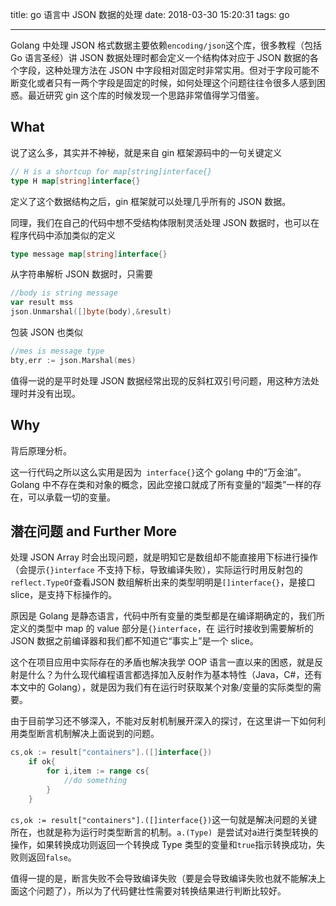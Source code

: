title: go 语言中 JSON 数据的处理
date: 2018-03-30 15:20:31
tags: go

---

Golang 中处理 JSON 格式数据主要依赖`encoding/json`这个库，很多教程（包括 Go 语言圣经）讲 JSON 数据处理时都会定义一个结构体对应于 JSON 数据的各个字段，这种处理方法在 JSON 中字段相对固定时非常实用。但对于字段可能不断变化或者只有一两个字段是固定的时候，如何处理这个问题往往令很多人感到困惑。最近研究 gin 这个库的时候发现一个思路非常值得学习借鉴。
<!--more-->

## What

说了这么多，其实并不神秘，就是来自 gin 框架源码中的一句关键定义

```go
// H is a shortcup for map[string]interface{}
type H map[string]interface{}
```

定义了这个数据结构之后，gin 框架就可以处理几乎所有的 JSON 数据。

同理，我们在自己的代码中想不受结构体限制灵活处理 JSON 数据时，也可以在程序代码中添加类似的定义

```go
type message map[string]interface{}
```

从字符串解析 JSON 数据时，只需要

```go
//body is string message
var result mss
json.Unmarshal([]byte(body),&result)
```

包装 JSON 也类似

```go
//mes is message type
bty,err := json.Marshal(mes)
```

值得一说的是平时处理 JSON 数据经常出现的反斜杠双引号问题，用这种方法处理时并没有出现。

## Why

背后原理分析。

这一行代码之所以这么实用是因为` interface{}`这个 golang 中的“万金油”。Golang 中不存在类和对象的概念，因此空接口就成了所有变量的“超类”一样的存在，可以承载一切的变量。

## 潜在问题 and Further More

处理 JSON Array 时会出现问题，就是明知它是数组却不能直接用下标进行操作（会提示`{}interface` 不支持下标，导致编译失败），实际运行时用反射包的`reflect.TypeOf`查看JSON 数组解析出来的类型明明是`[]interface{}`，是接口slice，是支持下标操作的。

原因是 Golang 是静态语言，代码中所有变量的类型都是在编译期确定的，我们所定义的类型中 map 的 value 部分是`{}interface`，在 运行时接收到需要解析的 JSON 数据之前编译器和我们都不知道它“事实上”是一个 slice。

这个在项目应用中实际存在的矛盾也解决我学 OOP 语言一直以来的困惑，就是反射是什么？为什么现代编程语言都选择加入反射作为基本特性（Java，C#，还有本文中的 Golang），就是因为我们有在运行时获取某个对象/变量的实际类型的需要。

由于目前学习还不够深入，不能对反射机制展开深入的探讨，在这里讲一下如何利用类型断言机制解决上面说到的问题。

```go
cs,ok := result["containers"].([]interface{})
	if ok{
		for i,item := range cs{
			//do something
		}
	}
```

`cs,ok := result["containers"].([]interface{})`这一句就是解决问题的关键所在，也就是称为运行时类型断言的机制。`a.(Type) `是尝试对a进行类型转换的操作，如果转换成功则返回一个转换成 Type 类型的变量和`true`指示转换成功，失败则返回`false`。

值得一提的是，断言失败不会导致编译失败（要是会导致编译失败也就不能解决上面这个问题了），所以为了代码健壮性需要对转换结果进行判断比较好。
